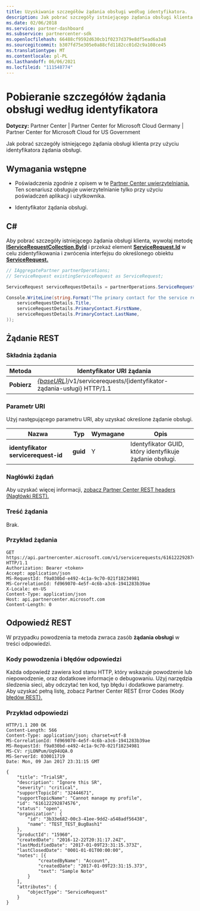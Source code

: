 ```yaml
---
title: Uzyskiwanie szczegółów żądania obsługi według identyfikatora.
description: Jak pobrać szczegóły istniejącego żądania obsługi klienta według identyfikatora.
ms.date: 02/06/2018
ms.service: partner-dashboard
ms.subservice: partnercenter-sdk
ms.openlocfilehash: 66488cf9592d630cb1f0237d379e8df5ead6a3a8
ms.sourcegitcommit: b307fd75e305e0a88cfd1182cc01d2c9a108ce45
ms.translationtype: MT
ms.contentlocale: pl-PL
ms.lasthandoff: 06/06/2021
ms.locfileid: "111548774"
---
```

# <a name="get-service-request-details-by-id"></a>Pobieranie szczegółów żądania obsługi według identyfikatora

**Dotyczy:** Partner Center | Partner Center for Microsoft Cloud Germany | Partner Center for Microsoft Cloud for US Government

Jak pobrać szczegóły istniejącego żądania obsługi klienta przy użyciu identyfikatora żądania obsługi.

## <a name="prerequisites"></a>Wymagania wstępne

- Poświadczenia zgodnie z opisem w te [Partner Center uwierzytelniania.](partner-center-authentication.md) Ten scenariusz obsługuje uwierzytelnianie tylko przy użyciu poświadczeń aplikacji i użytkownika.

- Identyfikator żądania obsługi.

## <a name="c"></a>C\#

Aby pobrać szczegóły istniejącego żądania obsługi klienta, wywołaj metodę [**IServiceRequestCollection.ById**](/dotnet/api/microsoft.store.partnercenter.servicerequests.iservicerequestcollection.byid) i przekaż element [**ServiceRequest.Id**](/dotnet/api/microsoft.store.partnercenter.models.servicerequests.servicerequest.id#Microsoft_Store_PartnerCenter_Models_ServiceRequests_ServiceRequest_Id) w celu zidentyfikowania i zwrócenia interfejsu do określonego obiektu [**ServiceRequest.**](/dotnet/api/microsoft.store.partnercenter.models.servicerequests.servicerequest)

``` csharp
// IAggregatePartner partnerOperations;
// ServiceRequest existingServiceRequest as ServiceRequest;

ServiceRequest serviceRequestDetails = partnerOperations.ServiceRequests.ById(existingServiceRequest.Id).Get();

Console.WriteLine(string.Format("The primary contact for the service request {0} is {1} {2}.",
    serviceRequestDetails.Title,
    serviceRequestDetails.PrimaryContact.FirstName,
    serviceRequestDetails.PrimaryContact.LastName,
));
```

## <a name="rest-request"></a>Żądanie REST

### <a name="request-syntax"></a>Składnia żądania

| Metoda    | Identyfikator URI żądania                                                                                 |
|-----------|---------------------------------------------------------------------------------------------|
| **Pobierz** | [*{baseURL}*](partner-center-rest-urls.md)/v1/servicerequests/{identyfikator-żądania-usługi} HTTP/1.1  |

### <a name="uri-parameter"></a>Parametr URI

Użyj następującego parametru URI, aby uzyskać określone żądanie obsługi.

| Nazwa                  | Typ     | Wymagane | Opis                                 |
|-----------------------|----------|----------|---------------------------------------------|
| **identyfikator servicerequest-id** | **guid** | Y        | Identyfikator GUID, który identyfikuje żądanie obsługi. |

### <a name="request-headers"></a>Nagłówki żądań

Aby uzyskać więcej informacji, [zobacz Partner Center REST headers (Nagłówki REST).](headers.md)

### <a name="request-body"></a>Treść żądania

Brak.

### <a name="request-example"></a>Przykład żądania

```http
GET https://api.partnercenter.microsoft.com/v1/servicerequests/616122292874576 HTTP/1.1
Authorization: Bearer <token>
Accept: application/json
MS-RequestId: f9a030bd-e492-4c1a-9c70-021f18234981
MS-CorrelationId: fd969070-4e5f-4c6b-a3c6-1941283b39ae
X-Locale: en-US
Content-Type: application/json
Host: api.partnercenter.microsoft.com
Content-Length: 0
```

## <a name="rest-response"></a>Odpowiedź REST

W przypadku powodzenia ta metoda zwraca zasób **żądania obsługi** w treści odpowiedzi.

### <a name="response-success-and-error-codes"></a>Kody powodzenia i błędów odpowiedzi

Każda odpowiedź zawiera kod stanu HTTP, który wskazuje powodzenie lub niepowodzenie, oraz dodatkowe informacje o debugowaniu. Użyj narzędzia śledzenia sieci, aby odczytać ten kod, typ błędu i dodatkowe parametry. Aby uzyskać pełną listę, zobacz Partner Center REST Error Codes (Kody [błędów REST).](error-codes.md)

### <a name="response-example"></a>Przykład odpowiedzi

```http
HTTP/1.1 200 OK
Content-Length: 566
Content-Type: application/json; charset=utf-8
MS-CorrelationId: fd969070-4e5f-4c6b-a3c6-1941283b39ae
MS-RequestId: f9a030bd-e492-4c1a-9c70-021f18234981
MS-CV: rjLONPum/Uq94UQA.0
MS-ServerId: 030011719
Date: Mon, 09 Jan 2017 23:31:15 GMT

{
    "title": "TrialSR",
    "description": "Ignore this SR",
    "severity": "critical",
    "supportTopicId": "32444671",
    "supportTopicName": "Cannot manage my profile",
    "id": "616122292874576",
    "status": "open",
    "organization": {
        "id": "3b33e682-00c3-41ee-9dd2-a548adf56438",
        "name": "TEST_TEST_BugBash1"
    },
    "productId": "15960",
    "createdDate": "2016-12-22T20:31:17.24Z",
    "lastModifiedDate": "2017-01-09T23:31:15.373Z",
    "lastClosedDate": "0001-01-01T00:00:00",
    "notes": [{
            "createdByName": "Account",
            "createdDate": "2017-01-09T23:31:15.373",
            "text": "Sample Note"
        }
    ],
    "attributes": {
        "objectType": "ServiceRequest"
    }
}
```
